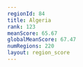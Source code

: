 ```yaml
---
regionId: 84
title: Algeria
rank: 123
meanScore: 65.67
globalMeanScore: 67.47
numRegions: 220
layout: region_score
---
```

